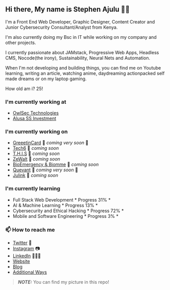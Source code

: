 ## Hi there, My name is Stephen Ajulu 👋🤓

I'm a Front End Web Developer, Graphic Designer, Content Creator and Junior Cybersecurity Consultant/Analyst from Kenya.

I'm also currently doing my Bsc in IT while working on my company and other projects.

I currently passionate about JAMstack, Progressive Web Apps, Headless CMS, Nocode(the irony), Sustainability, Neural Nets and Automation.

When I'm not developing and building things, you can find me on Youtube learning, writing an article, watching anime, daydreaming actionpacked self made dreams or on my laptop gaming.

How old am i? 25!

### I'm currently working at
- [OwlSec Technologies](https://owlsectechnologies.co.ke)
- [Alusa SS Investment](#)

### I'm currently working on
- [GreeetinCard](https://greeetincard.crd.co) 🚀 *coming very soon* 🚀
- [Tech6](#)   🚀 *coming soon*
- [T.H.I.S](#)   🚀 *coming soon*
- [ZeWalt](#)   🚀 *coming soon*
- [BioEmergency & Biomme](#)   🚀 *coming soon*
- [Quevant](#) 🚀 *coming very soon* 🚀
- [Julink](#)   🚀 *coming soon*

### I'm currently learning
- Full Stack Web Development  * Progress 31% *
- AI & Machine Learning  * Progress 13% *
- Cybersecurity and Ethical Hacking  * Progress 72% *
- Mobile and Software Engineering  * Progress 3% *

### 📫 How to reach me
- [Twitter](https://twitter.com/stephenajulu) 🐤
- [Instagram](https://instagram.com/stephenajulu) 📷
- [LinkedIn](https://linkedin.com/in/stephenajulu) 💼👨‍💻
- [Website](https://stephenajulu.com)
- [Blog](https://ajulusthoughts.wordpress.com)
- [Additional Ways](https://stephenajulu.com/links)

> **_NOTE:_**  You can find my picture in this repo!
